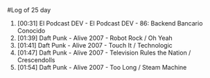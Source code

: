 #Log of 25 day

1. [00:31] El Podcast DEV - El Podcast DEV - 86: Backend Bancario Conocido
1. [01:39] Daft Punk - Alive 2007 - Robot Rock / Oh Yeah
1. [01:41] Daft Punk - Alive 2007 - Touch It / Technologic
1. [01:47] Daft Punk - Alive 2007 - Television Rules the Nation / Crescendolls
1. [01:54] Daft Punk - Alive 2007 - Too Long / Steam Machine
